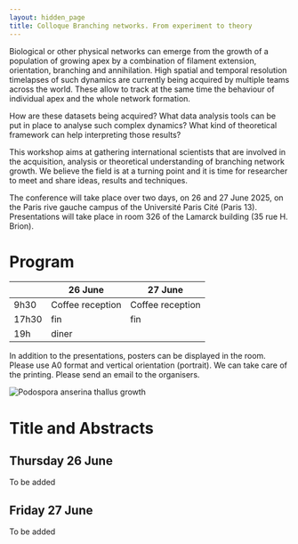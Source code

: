 ```yaml
---
layout: hidden_page
title: Colloque Branching networks. From experiment to theory
---
```


 Biological or other physical networks can emerge from the growth of a population of growing apex by a combination of filament extension, orientation, branching and annihilation. High spatial and temporal resolution timelapses of such dynamics are currently being acquired by multiple teams across the world. These allow to track at the same time the behaviour of individual apex and the whole network formation.
 
How are these datasets being acquired? What data analysis tools can be put in place to analyse such complex dynamics? What kind of theoretical framework can help interpreting those results?

This  workshop aims at gathering international scientists that are involved in the acquisition, analysis or theoretical understanding of branching network growth. We believe the field is at a turning point and it is time for researcher to meet and share ideas, results and techniques.  

The conference will take place over two days, on 26 and 27 June 2025, on the Paris rive gauche campus of the Université Paris Cité (Paris 13). Presentations will take place in room 326 of the Lamarck building (35 rue H. Brion).

# Program

|       | 26 June            | 27 June              |
|-------|-------------------|-----------------------|
| 9h30  | Coffee reception  | Coffee reception      |
| 17h30 | fin               | fin                   |
| 19h   | diner             |                       |

In addition to the presentations, posters can be displayed in the room. Please use A0 format and vertical orientation (portrait). We can take care of the printing. Please send an email to the organisers.

![*Podospora anserina* thallus growth]()

# Title and Abstracts
## Thursday 26 June 
To be added
## Friday 27 June
To be added
